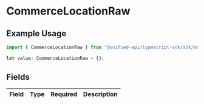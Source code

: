 # CommerceLocationRaw

## Example Usage

```typescript
import { CommerceLocationRaw } from "@unified-api/typescript-sdk/sdk/models/shared";

let value: CommerceLocationRaw = {};
```

## Fields

| Field       | Type        | Required    | Description |
| ----------- | ----------- | ----------- | ----------- |